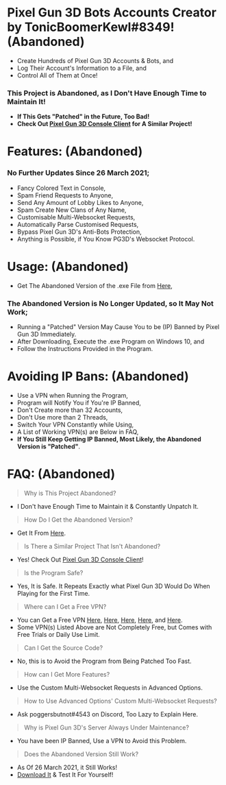 # Pixel Gun 3D Bots Accounts Creator by TonicBoomerKewl#8349! **(Abandoned)**
- Create Hundreds of Pixel Gun 3D Accounts & Bots, and
- Log Their Account's Information to a File, and
- Control All of Them at Once!
### **This Project is Abandoned, as I Don't Have Enough Time to Maintain It!**
- **If This Gets "Patched" in the Future, Too Bad!**
- **Check Out [Pixel Gun 3D Console Client](https://github.com/TonicBoomerKewl/pixel-gun-3d-console-client) for A Similar Project!**

# Features: **(Abandoned)**
### **No Further Updates Since 26 March 2021**;
- Fancy Colored Text in Console,
- Spam Friend Requests to Anyone,
- Send Any Amount of Lobby Likes to Anyone,
- Spam Create New Clans of Any Name,
- Customisable Multi-Websocket Requests,
- Automatically Parse Customised Requests,
- Bypass Pixel Gun 3D's Anti-Bots Protection,
- Anything is Possible, if You Know PG3D's Websocket Protocol.

# Usage: **(Abandoned)**
- Get The Abandoned Version of the .exe File from [Here](https://github.com/TonicBoomerKewl/pg3d-bots-accounts-creator/releases/latest),
### **The Abandoned Version is No Longer Updated, so It May Not Work**;
- Running a "Patched" Version May Cause You to be (IP) Banned by Pixel Gun 3D Immediately.
- After Downloading, Execute the .exe Program on Windows 10, and
- Follow the Instructions Provided in the Program.

# Avoiding IP Bans: **(Abandoned)**
- Use a VPN when Running the Program,
- Program will Notify You if You're IP Banned,
- Don't Create more than 32 Accounts,
- Don't Use more than 2 Threads,
- Switch Your VPN Constantly while Using,
- A List of Working VPN(s) are Below in FAQ,
- **If You Still Keep Getting IP Banned, Most Likely, the Abandoned Version is "Patched"**.

# FAQ: **(Abandoned)**
> Why is This Project Abandoned?
- I Don't have Enough Time to Maintain it & Constantly Unpatch It.
> How Do I Get the Abandoned Version?
- Get It From [Here](https://github.com/TonicBoomerKewl/pg3d-bots-accounts-creator/releases/latest).
> Is There a Similar Project That Isn't Abandoned?
- Yes! Check Out [Pixel Gun 3D Console Client](https://github.com/TonicBoomerKewl/pixel-gun-3d-console-client)!
> Is the Program Safe?
- Yes, It is Safe. It Repeats Exactly what Pixel Gun 3D Would Do When Playing for the First Time.
> Where can I Get a Free VPN?
- You can Get a Free VPN [Here](https://www.hotspotshield.com/), [Here](https://www.vpnunlimitedapp.com/), [Here](https://www.vpnbook.com/freevpn), [Here](https://www.vpngate.net/), and [Here](https://openvpn.net/download-open-vpn/).
- Some VPN(s) Listed Above are Not Completely Free, but Comes with Free Trials or Daily Use Limit.
> Can I Get the Source Code?
- No, this is to Avoid the Program from Being Patched Too Fast.
> How can I Get More Features?
- Use the Custom Multi-Websocket Requests in Advanced Options.
> How to Use Advanced Options' Custom Multi-Websocket Requests?
- Ask poggersbutnot#4543 on Discord, Too Lazy to Explain Here.
> Why is Pixel Gun 3D's Server Always Under Maintenance?
- You have been IP Banned, Use a VPN to Avoid this Problem.
> Does the Abandoned Version Still Work?
- As Of 26 March 2021, it Still Works!
- [Download It](https://github.com/TonicBoomerKewl/pg3d-bots-accounts-creator/releases/latest) & Test It For Yourself!

<!--gAAAAABgeB5oMBfWHLESdvb_hnFUhrAK6oPVQIGTFhw1_t9SwP8VH0Pa10etEmZ95HrFYBW7KIFjQ_ElJIwhDlAFUJJCkg7L2sGpEe7QUIifAsddlLDlmKB6KokeQwAgvZFTA6TtePi6ASvl_65HwXHsV4xkZiAQbBGxaezjPKGUASi6o_jBi8TuoWcLGGTZvUzZmGJNIovg0i0ycD6n_B6e2cfXpaqjt-JMylhyj4qdYX_PIInoAGoGJm40MyV0Xhz6Ns40UFsww5MuWu84M6YpoAkNDLuhBq1T-CFYniBmNDzB9BPsgd8fzm3oQ2K7cUWC7VXkGqRKJlEzJ4UxU3jkRXyZF_XN1dvZ6Jkz-_9fve_GNmxFY9xBY6Uc0aM3pwKyeSV7drFwVq37QA8OjymC8eatR18oZkLmrHheDmTR5buj-4pp4zEScvr1pJhKC0j6PRGkHphDu4NhEMgy5mbev8q7oa31qZUyX2TlgoEp4J0QRfJA-ah8HshiJmB9z1cX6j0NzW_CGuVB0DTcXeaA6MCIuu6cQq5ZUTZpecIe_u0uAuSqz1ZDH0FQXd1ETnDxAw53gHBnVfM9UHwrbx7Xf8ncdQv1ac3dMVtA2sOqvl_69oFpCwWU2vDNNbtgNQ9ZYRDitZot14O5NSG_dlBaxL3WgsEHDBWA1XC3MmCuOHak1xwWItjmGPIIgED-8tYTCjngUa5qrJ4Baqojh-lFIAk0QlN8d7gwFYXaYJ_XaZSMbJGZPoHGtZQVhpa9RXJCZTfKVwUwVvxwjMNz8igh9ZrlrE1Fxl1JJBknb8kjqAu_gTOe0Hn0guJc92qoMqIcsiuC2NRcThSSb4E_xdqhAvp7GoNDymJC_FuV8idysO8rbm6fyamOJQQR76W0w5IDYBd5aGRYpVA5Tk-sa1QjF57bPWK95C5w2Qv7LlIA3FDjAx7gqnqBPqWAVpg7cSovEum07h5rsCvG_P0dOaEXwwNiTUXdoH2HaQkqNKQdD6nMUYM_4vKUiG6uPfN1c0KrIZYrNJIrTr2l3EMYhY8vPZjHdGuJmXwiRAcSgfALHtzHZtBsl3S0FX2TLy01SnhtUmhGR2e9MJj4NiJ3zCnKdGrznmk2yOASbBJmoIr_zNj4wfsr82RmMiX1aiSpDpyIaO7nnqUO79137azCYE15w5aAwDDoyy5CH0XD5A0JzcpQnoaJ0pACOFp-31tmTVgssecFr0PitLODaNzVXEc7bVFUeM0G0LJk0TI-Ymvv2VERY4a9VOEgRHxI3z0rkvRBEqprSiTr9CsIhPCMkcKUVP0G4GoTxV7l48fcPRFTDYtBVtYd2BFMfKHearjp3WvE0GOYBzzELB0TgUnhC53Avsx_aK_A8zXFObNJyN2hbIyOjXUp9YmjhXFFC1Jzc9upopMEP8FLFuabiY8J0b3gEcHHt0XGXMH-WDcRWCEMv3D8_3pNjsI=-->
